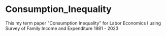 # Consumption_Inequality
This my term paper "Consumption Inequality" for Labor Economics I using Survey of Family Income and Expenditure 1981 - 2023
